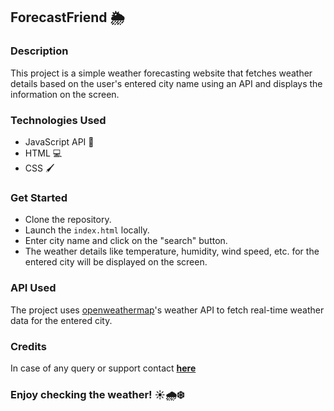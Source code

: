 ## ForecastFriend 🌦️

### Description
This project is a simple weather forecasting website that fetches weather details based on the user's entered city name using an API and displays the information on the screen.

### Technologies Used
- JavaScript API 🚀
- HTML 💻
- CSS 🖌️

### Get Started
- Clone the repository.
- Launch the `index.html` locally.
- Enter city name and click on the "search" button.
- The weather details like temperature, humidity, wind speed, etc. for the entered city will be displayed on the screen.

### API Used
The project uses [openweathermap](https://openweathermap.org/)'s weather API to fetch real-time weather data for the entered city.

### Credits
In case of any query or support contact **[here](mailto:krishdesai0311@gmail.com)**

### Enjoy checking the weather! ☀️🌧️❄️
